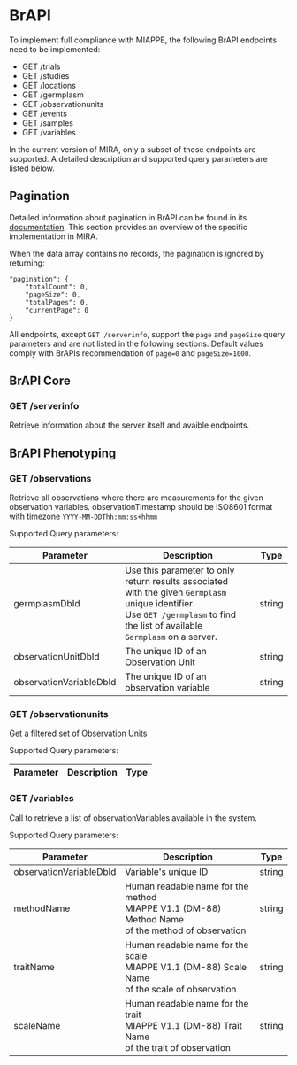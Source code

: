 # BrAPI

To implement full compliance with MIAPPE, the following BrAPI endpoints need to be implemented:

 - GET /trials
 - GET /studies
 - GET /locations
 - GET /germplasm
 - GET /observationunits
 - GET /events
 - GET /samples
 - GET /variables

In the current version of MIRA, only a subset of those endpoints are supported. A detailed description and supported query parameters are listed below.

## Pagination

Detailed information about pagination in BrAPI can be found in its [documentation](https://plant-breeding-api.readthedocs.io/en/latest/docs/best_practices/Pagination.html). This section provides an overview of the specific implementation in MIRA.

When the data array contains no records, the pagination is ignored by returning:

    "pagination": {
        "totalCount": 0,
        "pageSize": 0,
        "totalPages": 0,
        "currentPage": 0
    }

All endpoints, except ``GET /serverinfo``, support the ``page`` and ``pageSize`` query parameters and are not listed in the following sections. Default values comply with BrAPIs recommendation of ``page=0`` and ``pageSize=1000``.

## BrAPI Core

### GET /serverinfo

Retrieve information about the server itself and avaible endpoints.

## BrAPI Phenotyping

### GET /observations

Retrieve all observations where there are measurements for the given observation variables. 
observationTimestamp should be ISO8601 format with timezone ``YYYY-MM-DDThh:mm:ss+hhmm``

Supported Query parameters:

|Parameter|Description|Type|
|---------|-----------|----|
|germplasmDbId|Use this parameter to only return results associated <br>with the given `Germplasm` unique identifier. <br/>Use `GET /germplasm` to find the list of available <br>`Germplasm` on a server.|string|
|observationUnitDbId|The unique ID of an Observation Unit|string|
|observationVariableDbId|The unique ID of an observation variable|string|

### GET /observationunits

Get a filtered set of Observation Units

Supported Query parameters:

|Parameter|Description|Type|
|---------|-----------|----|

### GET /variables

Call to retrieve a list of observationVariables available in the system.

Supported Query parameters:

|Parameter|Description|Type|
|---------|-----------|----|
|observationVariableDbId|Variable's unique ID|string|
|methodName|Human readable name for the method <br>MIAPPE V1.1 (DM-88) Method Name <br>of the method of observation|string|
|traitName|Human readable name for the scale <br>MIAPPE V1.1 (DM-88) Scale Name <br>of the scale of observation|string|
|scaleName|Human readable name for the trait <br>MIAPPE V1.1 (DM-88) Trait Name <br>of the trait of observation|string|